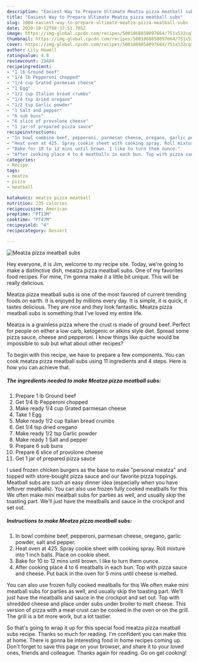 ```yaml
---
description: "Easiest Way to Prepare Ultimate Meatza pizza meatball subs"
title: "Easiest Way to Prepare Ultimate Meatza pizza meatball subs"
slug: 1004-easiest-way-to-prepare-ultimate-meatza-pizza-meatball-subs
date: 2020-10-12T08:37:51.705Z
image: https://img-global.cpcdn.com/recipes/5001868858097664/751x532cq70/meatza-pizza-meatball-subs-recipe-main-photo.jpg
thumbnail: https://img-global.cpcdn.com/recipes/5001868858097664/751x532cq70/meatza-pizza-meatball-subs-recipe-main-photo.jpg
cover: https://img-global.cpcdn.com/recipes/5001868858097664/751x532cq70/meatza-pizza-meatball-subs-recipe-main-photo.jpg
author: Lily Howell
ratingvalue: 4.8
reviewcount: 19484
recipeingredient:
- "1 lb Ground beef"
- "1/4 lb Pepperoni chopped"
- "1/4 cup Grated parmesan cheese"
- "1 Egg"
- "1/2 cup Italian bread crumbs"
- "1/4 tsp dried oregano"
- "1/2 tsp Garlic powder"
- "1 Salt and pepper"
- "6 sub buns"
- "6 slice of provolone cheese"
- "1 jar of prepared pizza sauce"
recipeinstructions:
- "In bowl combine beef, pepperoni, parmesan cheese, oregano, garlic powder, salt and pepper."
- "Heat oven at 425. Spray cookie sheet with cooking spray. Roll mixture into 1 inch balls. Place on cookie sheet."
- "Bake for 10 to 12 mins until brown. I like to turn them ounce."
- "After cooking place 4 to 6 meatballs in each bun. Top with pizza sauce and cheese. Put back in the oven for 5 mins until cheese is melted."
categories:
- Recipe
tags:
- meatza
- pizza
- meatball

katakunci: meatza pizza meatball 
nutrition: 235 calories
recipecuisine: American
preptime: "PT13M"
cooktime: "PT47M"
recipeyield: "4"
recipecategory: Dessert

---
```



![Meatza pizza meatball subs](https://img-global.cpcdn.com/recipes/5001868858097664/751x532cq70/meatza-pizza-meatball-subs-recipe-main-photo.jpg)

Hey everyone, it is Jim, welcome to my recipe site. Today, we're going to make a distinctive dish, meatza pizza meatball subs. One of my favorites food recipes. For mine, I'm gonna make it a little bit unique. This will be really delicious.

Meatza pizza meatball subs is one of the most favored of current trending foods on earth. It is enjoyed by millions every day. It is simple, it is quick, it tastes delicious. They are nice and they look fantastic. Meatza pizza meatball subs is something that I've loved my entire life.

Meatza is a grainless pizza where the crust is made of ground beef. Perfect for people on either a low carb, ketogenic or atkins style diet. Spread some pizza sauce, cheese and pepperoni. I know things like quiche would be impossible to sub but what about other recipes?


To begin with this recipe, we have to prepare a few components. You can cook meatza pizza meatball subs using 11 ingredients and 4 steps. Here is how you can achieve that.

<!--inarticleads1-->

##### The ingredients needed to make Meatza pizza meatball subs:

1. Prepare 1 lb Ground beef
1. Get 1/4 lb Pepperoni chopped
1. Make ready 1/4 cup Grated parmesan cheese
1. Take 1 Egg
1. Make ready 1/2 cup Italian bread crumbs
1. Get 1/4 tsp dried oregano
1. Make ready 1/2 tsp Garlic powder
1. Make ready 1 Salt and pepper
1. Prepare 6 sub buns
1. Prepare 6 slice of provolone cheese
1. Get 1 jar of prepared pizza sauce


I used frozen chicken burgers as the base to make &#34;personal meatza&#34; and topped with store-bought pizza sauce and our favorite pizza toppings. Meatball subs are such an easy dinner idea (especially when you have leftover meatballs). You can also use frozen fully cooked meatballs for this We often make mini meatball subs for parties as well, and usually skip the toasting part. We&#39;ll just have the meatballs and sauce in the crockpot and set out. 

<!--inarticleads2-->

##### Instructions to make Meatza pizza meatball subs:

1. In bowl combine beef, pepperoni, parmesan cheese, oregano, garlic powder, salt and pepper.
1. Heat oven at 425. Spray cookie sheet with cooking spray. Roll mixture into 1 inch balls. Place on cookie sheet.
1. Bake for 10 to 12 mins until brown. I like to turn them ounce.
1. After cooking place 4 to 6 meatballs in each bun. Top with pizza sauce and cheese. Put back in the oven for 5 mins until cheese is melted.


You can also use frozen fully cooked meatballs for this We often make mini meatball subs for parties as well, and usually skip the toasting part. We&#39;ll just have the meatballs and sauce in the crockpot and set out. Top with shredded cheese and place under subs under broiler to melt cheese. This version of pizza with a meat crust can be cooked in the oven or on the grill. The grill is a bit more work, but a lot tastier. 

So that's going to wrap it up for this special food meatza pizza meatball subs recipe. Thanks so much for reading. I'm confident you can make this at home. There is gonna be interesting food in home recipes coming up. Don't forget to save this page on your browser, and share it to your loved ones, friends and colleague. Thanks again for reading. Go on get cooking!
